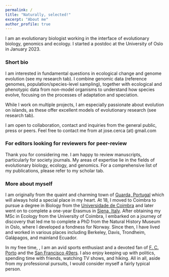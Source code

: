 ```yaml
---
permalink: /
title: "Naturally, selected!"
excerpt: "About me"
author_profile: true
---
```



I am an evolutionary biologist working in the interface of evolutionary biology, genomics and ecology. I started a postdoc at the University of Oslo in January 2023.

### Short bio

I am interested in fundamental questions in ecological change and genome evolution (see my research tab). I combine genomic data (reference genomes, population/species-level sampling), together with ecological and phenotypic data from non-model organisms to understand how species evolve, focusing on the processes of adaptation and speciation.

While I work on multiple projects, I am especially passionate about evolution on islands, as these offer excellent models of evolutionary research (see research tab).

I am open to collaboration, contact and inquiries from the general public, press or peers. Feel free to contact me from at jose.cerca (at) gmail.com

### For editors looking for reviewers for peer-review
Thank you for considering me. I am happy to review manuscripts, particularly for society journals. My areas of expertise lie in the fields of evolutionary biology, ecology, and genomics. For a comprehensive list of my publications, please refer to my scholar tab.

### More about myself
I am originally from the quaint and charming town of [Guarda, Portugal](https://en.wikipedia.org/wiki/Guarda,_Portugal) which will always hold a special place in my heart. At 18, I moved to Coimbra to pursue a degree in Biology from the [Universidade de Coimbra](https://en.wikipedia.org/wiki/University_of_Coimbra) and later went on to complete a one-year Erasmus in [Siena, Italy](https://en.wikipedia.org/wiki/Siena). After obtaining my MSc in Ecology from the University of Coimbra, I embarked on a journey of discovery that led me to complete a PhD from the Natural History Museum in Oslo, where I developed a fondness for Norway. Since then, I have lived and worked in various places including Berkeley, Davis, Trondheim, Galápagos, and mainland Ecuador.

In my free time, , I am an avid sports enthusiast and a devoted fan of [F. C. Porto](https://en.wikipedia.org/wiki/FC_Porto) and the [San Francisco 49ers](https://en.wikipedia.org/wiki/San_Francisco_49ers). I also enjoy keeping up with politics, spending time with friends, watching TV shows, and hiking. All in all, aside from my professional pursuits, I would consider myself a fairly typical person.
